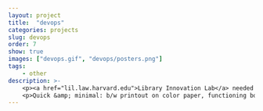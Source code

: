 ```yaml
---
layout: project
title:  "devops"
categories: projects
slug: devops
order: 7
show: true
images: ["devops.gif", "devops/posters.png"]
tags: 
    - other
description: >-
    <p><a href="lil.law.harvard.edu">Library Innovation Lab</a> needed to hire a devops engineer.</p>
    <p>Quick &amp; minimal: b/w printout on color paper, functioning both as an informational flyer and a URL.</p>
---
```

